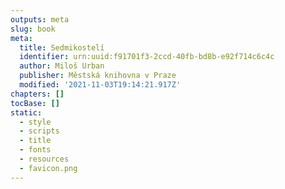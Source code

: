 ```yaml
---
outputs: meta
slug: book
meta:
  title: Sedmikostelí
  identifier: urn:uuid:f91701f3-2ccd-40fb-bd8b-e92f714c6c4c
  author: Miloš Urban
  publisher: Městská knihovna v Praze
  modified: '2021-11-03T19:14:21.917Z'
chapters: []
tocBase: []
static:
  - style
  - scripts
  - title
  - fonts
  - resources
  - favicon.png
---
```

